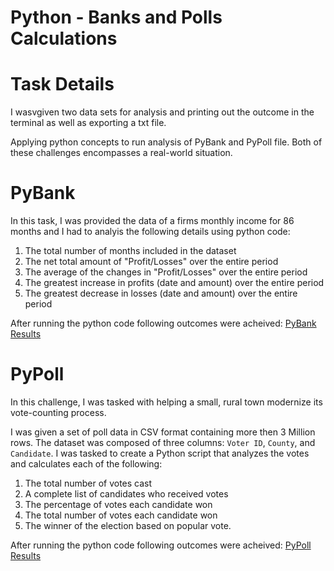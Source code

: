 # Python - Banks and Polls Calculations


# Task Details

I wasvgiven two data sets for analysis and printing out the outcome in the terminal as well as exporting a txt file. 

Applying python concepts to run analysis of PyBank and PyPoll file. Both of these challenges encompasses a real-world situation. 

# PyBank
In this task, I was provided the data of a firms monthly income for 86 months and I had to analyis the following details using python code: 

1. The total number of months included in the dataset
2. The net total amount of "Profit/Losses" over the entire period
3. The average of the changes in "Profit/Losses" over the entire period
4. The greatest increase in profits (date and amount) over the entire period
5. The greatest decrease in losses (date and amount) over the entire period

After running the python code following outcomes were acheived: [PyBank Results](PyBank/images/results.png)

# PyPoll

In this challenge, I was tasked with helping a small, rural town modernize its vote-counting process. 

I was given a set of poll data in CSV format containing more then 3 Million rows. The dataset was composed of three columns: `Voter ID`, `County`, and `Candidate`. I was tasked to create a Python script that analyzes the votes and calculates each of the following:

1. The total number of votes cast
2. A complete list of candidates who received votes
3. The percentage of votes each candidate won
4. The total number of votes each candidate won
5. The winner of the election based on popular vote.

After running the python code following outcomes were acheived: [PyPoll Results](PyPoll/images/results.png)
